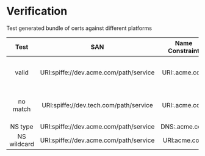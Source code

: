 
# Verification 

Test generated bundle of certs against different platforms 


| Test | SAN | Name Constraint | Pass | Description |
|:------:|:-------:|:-------:|:---------------:|:----------:|
| valid    | URI:spiffe://dev.acme.com/path/service | URI:.acme.com | PASS | NameConstraint domain matches SAN domain  |
| no match | URI:spiffe://dev.tech.com/path/service | URI:.acme.com | FAIL | SAN and NameConstraint domains are not equal |
| NS type  | URI:spiffe://dev.acme.com/path/service | DNS:.acme.com | ? | <todo> | 
| NS wildcard | URI:spiffe://dev.acme.com/path/service | URI:acme.com | ? | <todo> |
 
 

